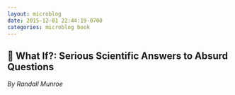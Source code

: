 ```yaml
---
layout: microblog
date: 2015-12-01 22:44:19-0700
categories: microblog book
---
```

## 📖 What If?: Serious Scientific Answers to Absurd Questions
*By Randall Munroe*